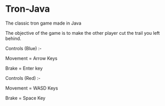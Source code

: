 # Tron-Java
The classic tron game made in Java

The objective of the game is to make the other player cut the trail you left behind.

Controls (Blue) :-

Movement = Arrow Keys

Brake = Enter key

Controls (Red) :-

Movement = WASD Keys

Brake = Space Key
